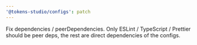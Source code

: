 ```yaml
---
'@tokens-studio/configs': patch
---
```


Fix dependencies / peerDependencies. Only ESLint / TypeScript / Prettier should be peer deps, the rest are direct dependencies of the configs.
